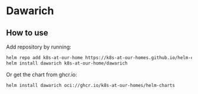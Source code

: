 # Dawarich

## How to use

Add repository by running:

```bash
helm repo add k8s-at-our-home https://k8s-at-our-homes.github.io/helm-charts/
helm install dawarich k8s-at-our-home/dawarich
```

Or get the chart from ghcr.io:

```bash
helm install dawarich oci://ghcr.io/k8s-at-our-homes/helm-charts
```
